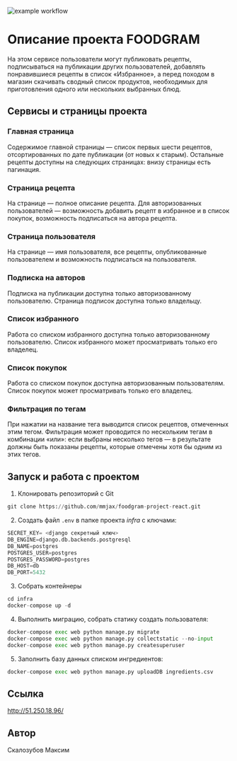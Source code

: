 ![example workflow](https://github.com/mmjax/foodgram-project-react/actions/workflows/foodgram_workflow.yml/badge.svg)

# Описание проекта FOODGRAM
На этом сервисе пользователи могут публиковать рецепты, подписываться на публикации других пользователей, добавлять понравившиеся рецепты в список «Избранное», а перед походом в магазин скачивать сводный список продуктов, необходимых для приготовления одного или нескольких выбранных блюд.
## Сервисы и страницы проекта
### Главная страница
Содержимое главной страницы — список первых шести рецептов, отсортированных по дате публикации (от новых к старым). Остальные рецепты доступны на следующих страницах: внизу страницы есть пагинация.
### Страница рецепта
На странице — полное описание рецепта. Для авторизованных пользователей — возможность добавить рецепт в избранное и в список покупок, возможность подписаться на автора рецепта.
### Страница пользователя
На странице — имя пользователя, все рецепты, опубликованные пользователем и возможность подписаться на пользователя.
### Подписка на авторов
Подписка на публикации доступна только авторизованному пользователю. Страница подписок доступна только владельцу.
### Список избранного
Работа со списком избранного доступна только авторизованному пользователю. Список избранного может просматривать только его владелец.
### Список покупок
Работа со списком покупок доступна авторизованным пользователям. Список покупок может просматривать только его владелец.
### Фильтрация по тегам
При нажатии на название тега выводится список рецептов, отмеченных этим тегом. Фильтрация может проводится по нескольким тегам в комбинации «или»: если выбраны несколько тегов — в результате должны быть показаны рецепты, которые отмечены хотя бы одним из этих тегов.
## Запуск и работа с проектом
1) Клонировать репозиторий c Git
```python
git clone https://github.com/mmjax/foodgram-project-react.git
```
2) Создать файл ```.env``` в папке проекта _infra_ c ключами:
```python
SECRET_KEY= <django секретный ключ>
DB_ENGINE=django.db.backends.postgresql
DB_NAME=postgres
POSTGRES_USER=postgres
POSTGRES_PASSWORD=postgres
DB_HOST=db
DB_PORT=5432
```
3) Собрать контейнеры
```python
cd infra
docker-compose up -d
```
4) Выполнить миграцию, собрать статику создать пользователя:
```python
docker-compose exec web python manage.py migrate
docker-compose exec web python manage.py collectstatic --no-input  
docker-compose exec web python manage.py createsuperuser
```
5) Заполнить базу данных списком ингредиентов:
```python
docker-compose exec web python manage.py uploadDB ingredients.csv
```

## Ссылка
http://51.250.18.96/

## Автор
Скалозубов Максим
